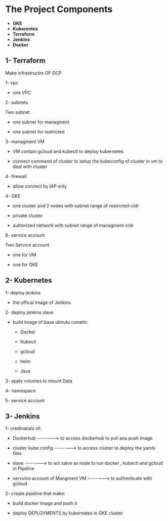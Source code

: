 # The Project Components
- **GKE**
- **Kuberentes**
- **Terraform**
- **Jenkins**
- **Docker**


## 1- Terraform
 Make infrastructre OF GCP 
 
 1- vpc
 
  - one VPC
 
 2- subnets
    
   Two subnet
  
  - one subnet for managment
  
  - one subnet for restricted 
 
 
 3- managment VM 
 
  - VM contain gcloud and kubectl to deploy kubernetes 
  
  - connect command of cluster to setup the kubeconfig of cluster in vm to deal with cluster 
 
 4- firewall
 
  - allow connect by IAP only 
 
 
 4- GKE 
 
   - one cluster and 2 nodes with subnet range of restricted-cidr
   
   - private cluster 
   
   - authorized network with subnet range of managment-cidr
   
 
 6- service account 
   
   Two Service account 
    
   - one for VM
   
   - one for GKE
 
 
## 2- Kubernetes 

1- deploy jenkins

  - the offical Image of Jenkins

2- deploy jenkins slave 

   - build Image of base ubnutu conatin: 
        - Docker
        
        - Kubectl 
        
        - gcloud 
        
        - helm 
        
        - Java
        
        
3- apply volumes to mount Data 

4- namespace  

5- service account 

## 3- Jenkins 

1- credinatials of:
  
   -  Dockerhub                            --------> to access dockerhub to pull ana push image 
   
   - cluster kube config                   --------> to access cluster to deploy the yamls files
   
   - slave                                 --------> to act salve as node to run docker , kubectl and gcloud in Pipeline
   
   - servvice account of Mangment VM       --------> to authenticate with gcloud 

 2- create pipeline that make:
 
   - build docker image and push it 
 
   - deploy DEPLOYMENTS by kubernetes in GKE cluster 
 
 
